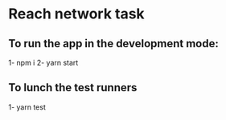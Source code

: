 # Reach network task

## To run the app in the development mode:
1- npm i 
2- yarn start

## To lunch the test runners
1- yarn test

